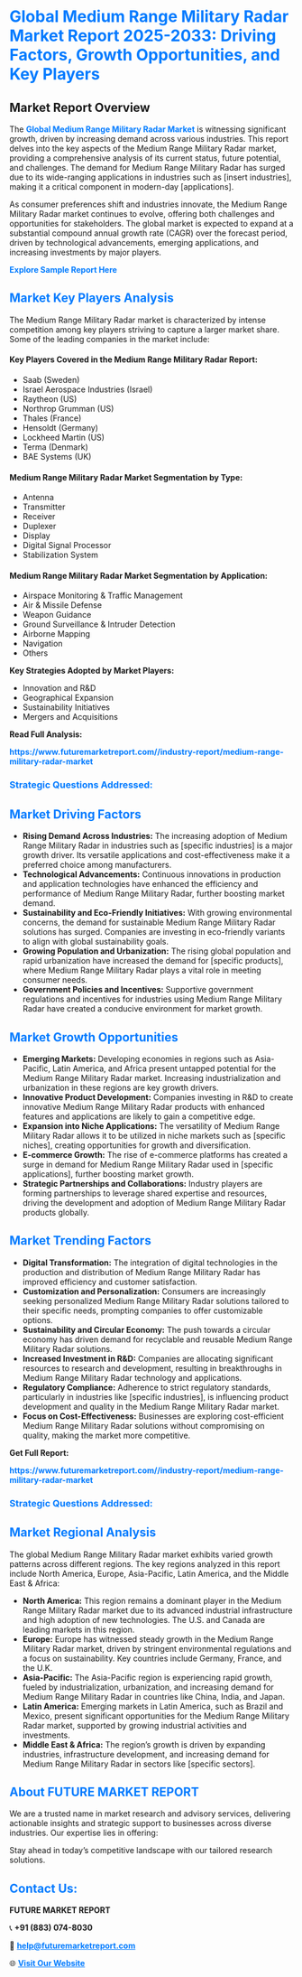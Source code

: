 <h1 style="color: #007BFF;">Global Medium Range Military Radar Market Report 2025-2033: Driving Factors, Growth Opportunities, and Key Players</h1>

<section id="overview">
<h2>Market Report Overview</h2>
<p>The <a href="https://www.futuremarketreport.com//industry-report/medium-range-military-radar-market" style="color: #007BFF; text-decoration: none;"><strong>Global Medium Range Military Radar Market</strong></a> is witnessing significant growth, driven by increasing demand across various industries. This report delves into the key aspects of the Medium Range Military Radar market, providing a comprehensive analysis of its current status, future potential, and challenges. The demand for Medium Range Military Radar has surged due to its wide-ranging applications in industries such as [insert industries], making it a critical component in modern-day [applications].</p>
<p>As consumer preferences shift and industries innovate, the Medium Range Military Radar market continues to evolve, offering both challenges and opportunities for stakeholders. The global market is expected to expand at a substantial compound annual growth rate (CAGR) over the forecast period, driven by technological advancements, emerging applications, and increasing investments by major players.</p>
</section>

<section id="overview">
<p><a href="https://www.futuremarketreport.com//request-sample/reportId=54568" style="color: #007BFF; text-decoration: none;"><strong>Explore Sample Report Here</strong></a></p>
</section>

<section id="key-players">
<h2 style="color: #007BFF;">Market Key Players Analysis</h2>
<p>The Medium Range Military Radar market is characterized by intense competition among key players striving to capture a larger market share. Some of the leading companies in the market include:</p>
<h4>Key Players Covered in the Medium Range Military Radar Report:</h4>
<ul><li>Saab (Sweden)</li><li>Israel Aerospace Industries (Israel)</li><li>Raytheon (US)</li><li>Northrop Grumman (US)</li><li>Thales (France)</li><li>Hensoldt (Germany)</li><li>Lockheed Martin (US)</li><li>Terma (Denmark)</li><li>BAE Systems (UK)</li></ul>
<h4>Medium Range Military Radar Market Segmentation by Type:</h4>
<ul><li>Antenna</li><li>Transmitter</li><li>Receiver</li><li>Duplexer</li><li>Display</li><li>Digital Signal Processor</li><li>Stabilization System</li></ul>

<h4>Medium Range Military Radar Market Segmentation by Application:</h4>
<ul><li>Airspace Monitoring &amp; Traffic Management</li><li>Air &amp; Missile Defense</li><li>Weapon Guidance</li><li>Ground Surveillance &amp; Intruder Detection</li><li>Airborne Mapping</li><li>Navigation</li><li>Others</li></ul>
<p><strong>Key Strategies Adopted by Market Players:</strong></p>
<ul>
<li>Innovation and R&D</li>
<li>Geographical Expansion</li>
<li>Sustainability Initiatives</li>
<li>Mergers and Acquisitions</li>
</ul>
</section>

<section>
<p><strong>Read Full Analysis: </strong></p><a href="https://www.futuremarketreport.com//industry-report/medium-range-military-radar-market" style="color: #007BFF; text-decoration: none;"><strong>https://www.futuremarketreport.com//industry-report/medium-range-military-radar-market</strong></a>
<h3 style="color: #007BFF;">Strategic Questions Addressed:</h3>
</section>

<section id="driving-factors">
<h2 style="color: #007BFF;">Market Driving Factors</h2>
<ul>
<li><strong>Rising Demand Across Industries:</strong> The increasing adoption of Medium Range Military Radar in industries such as [specific industries] is a major growth driver. Its versatile applications and cost-effectiveness make it a preferred choice among manufacturers.</li>
<li><strong>Technological Advancements:</strong> Continuous innovations in production and application technologies have enhanced the efficiency and performance of Medium Range Military Radar, further boosting market demand.</li>
<li><strong>Sustainability and Eco-Friendly Initiatives:</strong> With growing environmental concerns, the demand for sustainable Medium Range Military Radar solutions has surged. Companies are investing in eco-friendly variants to align with global sustainability goals.</li>
<li><strong>Growing Population and Urbanization:</strong> The rising global population and rapid urbanization have increased the demand for [specific products], where Medium Range Military Radar plays a vital role in meeting consumer needs.</li>
<li><strong>Government Policies and Incentives:</strong> Supportive government regulations and incentives for industries using Medium Range Military Radar have created a conducive environment for market growth.</li>
</ul>
</section>

<section id="growth-opportunities">
<h2 style="color: #007BFF;">Market Growth Opportunities</h2>
<ul>
<li><strong>Emerging Markets:</strong> Developing economies in regions such as Asia-Pacific, Latin America, and Africa present untapped potential for the Medium Range Military Radar market. Increasing industrialization and urbanization in these regions are key growth drivers.</li>
<li><strong>Innovative Product Development:</strong> Companies investing in R&D to create innovative Medium Range Military Radar products with enhanced features and applications are likely to gain a competitive edge.</li>
<li><strong>Expansion into Niche Applications:</strong> The versatility of Medium Range Military Radar allows it to be utilized in niche markets such as [specific niches], creating opportunities for growth and diversification.</li>
<li><strong>E-commerce Growth:</strong> The rise of e-commerce platforms has created a surge in demand for Medium Range Military Radar used in [specific applications], further boosting market growth.</li>
<li><strong>Strategic Partnerships and Collaborations:</strong> Industry players are forming partnerships to leverage shared expertise and resources, driving the development and adoption of Medium Range Military Radar products globally.</li>
</ul>
</section>

<section id="trending-factors">
<h2 style="color: #007BFF;">Market Trending Factors</h2>
<ul>
<li><strong>Digital Transformation:</strong> The integration of digital technologies in the production and distribution of Medium Range Military Radar has improved efficiency and customer satisfaction.</li>
<li><strong>Customization and Personalization:</strong> Consumers are increasingly seeking personalized Medium Range Military Radar solutions tailored to their specific needs, prompting companies to offer customizable options.</li>
<li><strong>Sustainability and Circular Economy:</strong> The push towards a circular economy has driven demand for recyclable and reusable Medium Range Military Radar solutions.</li>
<li><strong>Increased Investment in R&D:</strong> Companies are allocating significant resources to research and development, resulting in breakthroughs in Medium Range Military Radar technology and applications.</li>
<li><strong>Regulatory Compliance:</strong> Adherence to strict regulatory standards, particularly in industries like [specific industries], is influencing product development and quality in the Medium Range Military Radar market.</li>
<li><strong>Focus on Cost-Effectiveness:</strong> Businesses are exploring cost-efficient Medium Range Military Radar solutions without compromising on quality, making the market more competitive.</li>
</ul>
</section>

<section>
<p><strong>Get Full Report: </strong></p><a href="https://www.futuremarketreport.com//industry-report/medium-range-military-radar-market" style="color: #007BFF; text-decoration: none;"><strong>https://www.futuremarketreport.com//industry-report/medium-range-military-radar-market</strong></a>
<h3 style="color: #007BFF;">Strategic Questions Addressed:</h3>
</section>


<section id="regional-analysis">
<h2 style="color: #007BFF;">Market Regional Analysis</h2>
<p>The global Medium Range Military Radar market exhibits varied growth patterns across different regions. The key regions analyzed in this report include North America, Europe, Asia-Pacific, Latin America, and the Middle East & Africa:</p>
<ul>
<li><strong>North America:</strong> This region remains a dominant player in the Medium Range Military Radar market due to its advanced industrial infrastructure and high adoption of new technologies. The U.S. and Canada are leading markets in this region.</li>
<li><strong>Europe:</strong> Europe has witnessed steady growth in the Medium Range Military Radar market, driven by stringent environmental regulations and a focus on sustainability. Key countries include Germany, France, and the U.K.</li>
<li><strong>Asia-Pacific:</strong> The Asia-Pacific region is experiencing rapid growth, fueled by industrialization, urbanization, and increasing demand for Medium Range Military Radar in countries like China, India, and Japan.</li>
<li><strong>Latin America:</strong> Emerging markets in Latin America, such as Brazil and Mexico, present significant opportunities for the Medium Range Military Radar market, supported by growing industrial activities and investments.</li>
<li><strong>Middle East & Africa:</strong> The region’s growth is driven by expanding industries, infrastructure development, and increasing demand for Medium Range Military Radar in sectors like [specific sectors].</li>
</ul>
</section>

<footer>
<h2 style="color: #007BFF;">About FUTURE MARKET REPORT</h2>
<p>We are a trusted name in market research and advisory services, delivering actionable insights and strategic support to businesses across diverse industries. Our expertise lies in offering:</p>

<p>Stay ahead in today’s competitive landscape with our tailored research solutions.</p>

<h2 style="color: #007BFF;">Contact Us:</h2>
<p><strong>FUTURE MARKET REPORT</strong></p>
<p>📞 <strong>+91 (883) 074-8030</strong></p>
<p>📧 <strong><a href="mailto:help@futuremarketreport.com" style="color: #007BFF;">help@futuremarketreport.com</a></strong></p>
<p>🌐 <strong><a href="https://www.futuremarketreport.com/" style="color: #007BFF;">Visit Our Website</a></strong></p>
</footer>